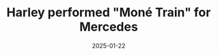 ---
title: Harley performed "Moné Train" for Mercedes
promotion: AEW
show: Dynamite
date: 2025-01-22
tags:
  - harley
  - moné
  - renee
images:
  - src: /assets/snapshots/2025.01.22.AEW.Dynamite.c.jpg
    alt: Harley woos Mercedes
---